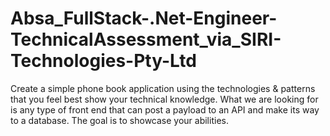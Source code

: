 # Absa_FullStack-.Net-Engineer-TechnicalAssessment_via_SIRI-Technologies-Pty-Ltd
Create a simple phone book application using the technologies &amp; patterns that you feel best show your technical knowledge. What we are looking for is any type of front end that can post a payload to an API and make its way to a database. The goal is to showcase your abilities.
